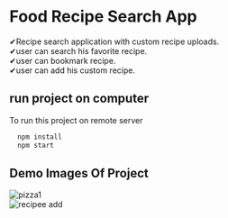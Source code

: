 
# Food Recipe Search App

✔Recipe search application with custom recipe uploads.<br/>
✔user can search his favorite recipe.<br/>
✔user can bookmark recipe.<br/>
✔user can add his custom recipe.




## run project on computer

To run this project on remote server

```bash
  npm install
  npm start
```


## Demo Images Of Project

![pizza1](https://user-images.githubusercontent.com/80281655/184355637-5028b731-0ff0-45ff-ad4e-458b7c4dbb21.PNG)
<br/>
![recipee add](https://user-images.githubusercontent.com/80281655/184355648-4a2445fd-0c4e-46a0-ae4a-e56500e3aab2.PNG)

